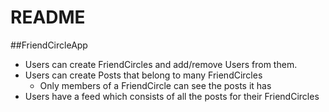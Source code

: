 # README

##FriendCircleApp

* Users can create FriendCircles and add/remove Users from them.
* Users can create Posts that belong to many FriendCircles
    * Only members of a FriendCircle can see the posts it has
* Users have a feed which consists of all the posts for their FriendCircles